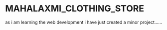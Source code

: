 # MAHALAXMI_CLOTHING_STORE
 as i am learning the web development i have just created a minor project......
